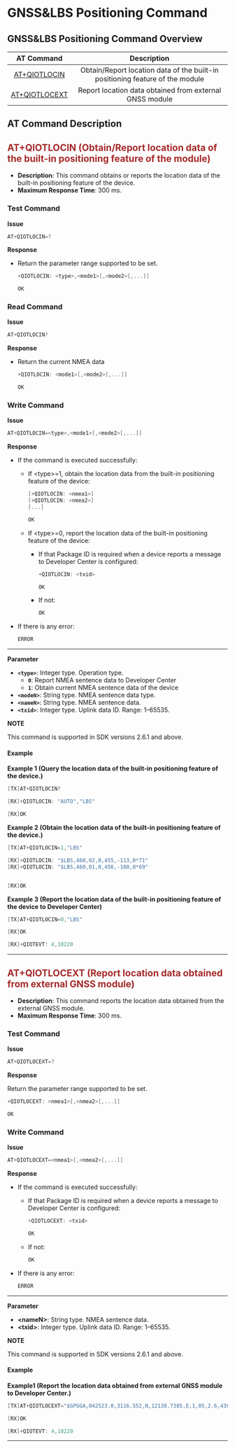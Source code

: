# GNSS&LBS Positioning Command

## **GNSS&LBS Positioning Command Overview**

|           AT Command            |                         Description                          |
| :-----------------------------: | :----------------------------------------------------------: |
|  [AT+QIOTLOCIN](#AT+QIOTLOCIN)  | Obtain/Report location data of the built-in positioning feature of the module |
| [AT+QIOTLOCEXT](#AT+QIOTLOCEXT) |   Report location data obtained from external GNSS module    |

## **AT Command Description**

<span id="AT+QIOTLOCIN">  </span>

## <font color=#A52A2A  >__AT+QIOTLOCIN (Obtain/Report location data of the built-in positioning feature of the module)__</font>

* __Description__: This command obtains or reports the location data of the built-in positioning feature of the device.
* __Maximum Response Time__: 300 ms.


### **Test Command**

__Issue__

```c
AT+QIOTLOCIN=?
```

__Response__

* Return the parameter range supported to be set.

  ```c
  +QIOTLOCIN: <type>,<mode1>[,<mode2>[,...]]
  
  OK
  ```

### **Read Command**

__Issue__

```c
AT+QIOTLOCIN?
```

__Response__

* Return the current NMEA data

  ```c
  +QIOTLOCIN: <mode1>[,<mode2>[,...]]
  
  OK
  ```

### **Write Command**

__Issue__

```c
AT+QIOTLOCIN=<type>,<mode1>[,<mode2>[,...]]
```

__Response__

* If the command is executed successfully:

  * If \<type\>=1, obtain the location data from the built-in positioning feature of the device:

    ```c
    [+QIOTLOCIN: <nmea1>]
    [+QIOTLOCIN: <nmea2>]
    [...]
    
    OK
    ```

  * If \<type\>=0, report the location data of the built-in positioning feature of the device:

    * If that Package ID is required when a device reports a message to Developer Center is configured: 

      ```c
      +QIOTLOCIN: <txid>
      
      OK
      ```

    * If not:

      ```c
      OK
      ```

* If there is any error:

  ```c
  ERROR
  ```

***


__Parameter__

 * __`<type>`__:   Integer type. Operation type.  
   * __`0`__: Report NMEA sentence data to Developer Center
    * __`1`__: Obtain current NMEA sentence data of the device
 * __`<modeN>`__: String type. NMEA sentence data type.
 * __`<nameN>`__: String type. NMEA sentence data.
 * __`<txid>`__: Integer type. Uplink data ID. Range: 1–65535.

__NOTE__

This command is supported in SDK versions 2.6.1 and above.

#### **Example**

__Example 1 (Query the location data of the built-in positioning feature of the device.)__  

```c
[TX]AT+QIOTLOCIN?

[RX]+QIOTLOCIN: "AUTO","LBS"

[RX]OK
```

__Example 2 (Obtain the location data of the built-in positioning feature of the device.)__  

```c
[TX]AT+QIOTLOCIN=1,"LBS"

[RX]+QIOTLOCIN: "$LBS,460,02,0,455,-113,0*71"
[RX]+QIOTLOCIN: "$LBS,460,01,0,456,-100,0*69"


[RX]OK
```

__Example 3 (Report the location data of the built-in positioning feature of the device to Developer Center)__  

```c
[TX]AT+QIOTLOCIN=0,"LBS"

[RX]OK

[RX]+QIOTEVT: 4,10220
```

***

<span id="AT+QIOTLOCEXT">  </span>

## <font color=#A52A2A  >__AT+QIOTLOCEXT (Report location data obtained from external GNSS module)__</font>

* __Description__: This command reports the location data obtained from the external GNSS module.
* __Maximum Response Time__: 300 ms.


### Test Command

__Issue__

```c
AT+QIOTLOCEXT=?
```

__Response__

Return the parameter range supported to be set.

```c
+QIOTLOCEXT: <nmea1>[,<nmea2>[,...]]

OK
```

### **Write Command**

__Issue__

```c
AT+QIOTLOCEXT=<nmea1>[,<nmea2>[,...]]
```

__Response__

* If the command is executed successfully:

  * If that Package ID is required when a device reports a message to Developer Center is configured: 

    ```c
    +QIOTLOCEXT: <txid>
    
    OK
    ```

  * If not:

    ```c
    OK
    ```

* If there is any error:

  ```c
  ERROR
  ```

***


__Parameter__

 * __\<nameN\>__: String type. NMEA sentence data.
  * __\<txid\>__: Integer type. Uplink data ID. Range: 1–65535.

__NOTE__

This command is supported in SDK versions 2.6.1 and above.

#### **Example**

__Example1 (Report the location data obtained from external GNSS module to Developer Center.)__  

```c
[TX]AT+QIOTLOCEXT="$GPGGA,042523.0,3116.552,N,12138.7385,E,1,05,2.6,438.5,M,-28.0,M,,*78"

[RX]OK

[RX]+QIOTEVT: 4,10220
```

***
